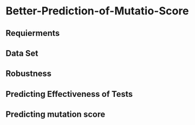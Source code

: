 # Better-Prediction-of-Mutatio-Score

## Requierments

## Data Set

## Robustness

## Predicting Effectiveness of Tests

## Predicting mutation score
